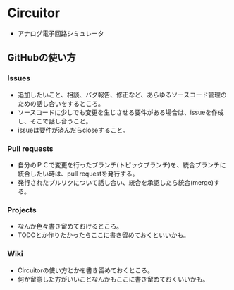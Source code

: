 # Circuitor
- アナログ電子回路シミュレータ

## GitHubの使い方
### Issues
- 追加したいこと、相談、バグ報告、修正など、あらゆるソースコード管理のための話し合いをするところ。
- ソースコードに少しでも変更を生じさせる要件がある場合は、issueを作成し、そこで話し合うこと。
- issueは要件が済んだらcloseすること。

### Pull requests
- 自分のＰＣで変更を行ったブランチ(トピックブランチ)を、統合ブランチに統合したい時は、pull requestを発行する。
- 発行されたプルリクについて話し合い、統合を承認したら統合(merge)する。

### Projects
- なんか色々書き留めておけるところ。
- TODOとか作りたかったらここに書き留めておくといいかも。

### Wiki
- Circuitorの使い方とかを書き留めておくところ。
- 何か留意した方がいいことなんかもここに書き留めておくいいかも。
